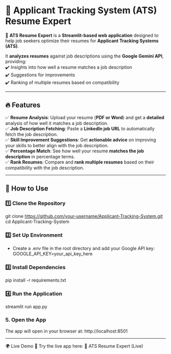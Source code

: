 # 📝 Applicant Tracking System (ATS) Resume Expert  

🚀 **ATS Resume Expert** is a **Streamlit-based web application** designed to help job seekers optimize their resumes for **Applicant Tracking Systems (ATS)**.  

It **analyzes resumes** against job descriptions using the **Google Gemini API**, providing:  
✔️ Insights into how well a resume matches a job description  
✔️ Suggestions for improvements  
✔️ Ranking of multiple resumes based on compatibility  

---

## 🔥 Features  

✅ **Resume Analysis**: Upload your resume (**PDF or Word**) and get a **detailed** analysis of how well it matches a job description.  
✅ **Job Description Fetching**: Paste a **LinkedIn job URL** to automatically fetch the job description.  
✅ **Skill Improvement Suggestions**: Get **actionable advice** on improving your skills to better align with the job description.  
✅ **Percentage Match**: See how well your resume **matches the job description** in percentage terms.  
✅ **Rank Resumes**: Compare and **rank multiple resumes** based on their compatibility with the job description.  

---

## 🚀 How to Use  

### 1️⃣ **Clone the Repository**  

git clone https://github.com/your-username/Applicant-Tracking-System.git  
cd Applicant-Tracking-System

### 2️⃣ **Set Up Environment**
   - Create a .env file in the root directory and add your Google API key:
     GOOGLE_API_KEY=your_api_key_here

### 3️⃣ **Install Dependencies**
   pip install -r requirements.txt

### 4️⃣  **Run the Application**
   streamlit run app.py

### 5. **Open the App**
   The app will open in your browser at:
 http://localhost:8501

---
🌍 Live Demo
🎯 Try the live app here:
🔗 ATS Resume Expert (Live)



